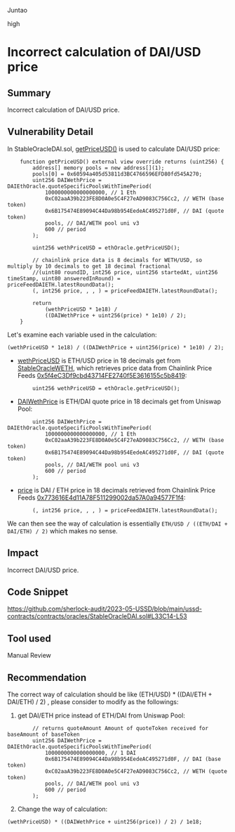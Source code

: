 Juntao

high

# Incorrect calculation of DAI/USD price

## Summary
Incorrect calculation of DAI/USD price.

## Vulnerability Detail
In StableOracleDAI.sol, [getPriceUSD()](https://github.com/sherlock-audit/2023-05-USSD/blob/main/ussd-contracts/contracts/oracles/StableOracleDAI.sol#L33C14-L53) is used to calculate DAI/USD price:
```solidity
    function getPriceUSD() external view override returns (uint256) {
        address[] memory pools = new address[](1);
        pools[0] = 0x60594a405d53811d3BC4766596EFD80fd545A270;
        uint256 DAIWethPrice = DAIEthOracle.quoteSpecificPoolsWithTimePeriod(
            1000000000000000000, // 1 Eth
            0xC02aaA39b223FE8D0A0e5C4F27eAD9083C756Cc2, // WETH (base token)
            0x6B175474E89094C44Da98b954EedeAC495271d0F, // DAI (quote token)
            pools, // DAI/WETH pool uni v3
            600 // period
        );

        uint256 wethPriceUSD = ethOracle.getPriceUSD();

        // chainlink price data is 8 decimals for WETH/USD, so multiply by 10 decimals to get 18 decimal fractional
        //(uint80 roundID, int256 price, uint256 startedAt, uint256 timeStamp, uint80 answeredInRound) = priceFeedDAIETH.latestRoundData();
        (, int256 price, , , ) = priceFeedDAIETH.latestRoundData();

        return
            (wethPriceUSD * 1e18) /
            ((DAIWethPrice + uint256(price) * 1e10) / 2);
    }
```
Let's examine each variable used in the calculation:
```solidity
(wethPriceUSD * 1e18) / ((DAIWethPrice + uint256(price) * 1e10) / 2);
```

- [wethPriceUSD](https://github.com/sherlock-audit/2023-05-USSD/blob/main/ussd-contracts/contracts/oracles/StableOracleDAI.sol#L44) is ETH/USD price in 18 decimals get from [StableOracleWETH](https://github.com/sherlock-audit/2023-05-USSD/blob/main/ussd-contracts/contracts/oracles/StableOracleWETH.sol), which retrieves price data from Chainlink Price Feeds [0x5f4eC3Df9cbd43714FE2740f5E3616155c5b8419](https://etherscan.io/address/0x5f4eC3Df9cbd43714FE2740f5E3616155c5b8419):
```solidity
        uint256 wethPriceUSD = ethOracle.getPriceUSD();
``` 

- [DAIWethPrice](https://github.com/sherlock-audit/2023-05-USSD/blob/main/ussd-contracts/contracts/oracles/StableOracleDAI.sol#L36-L42) is ETH/DAI quote price in 18 decimals get from Uniswap Pool:
```solidity
        uint256 DAIWethPrice = DAIEthOracle.quoteSpecificPoolsWithTimePeriod(
            1000000000000000000, // 1 Eth
            0xC02aaA39b223FE8D0A0e5C4F27eAD9083C756Cc2, // WETH (base token)
            0x6B175474E89094C44Da98b954EedeAC495271d0F, // DAI (quote token)
            pools, // DAI/WETH pool uni v3
            600 // period
        );
```

- [price](https://github.com/sherlock-audit/2023-05-USSD/blob/main/ussd-contracts/contracts/oracles/StableOracleDAI.sol#L48) is DAI / ETH price in 18 decimals retrieved from Chainlink Price Feeds [0x773616E4d11A78F511299002da57A0a94577F1f4](https://etherscan.io/address/0x773616E4d11A78F511299002da57A0a94577F1f4):
```solidity
        (, int256 price, , , ) = priceFeedDAIETH.latestRoundData();
```

We can then see the way of calculation is essentially `ETH/USD / ((ETH/DAI + DAI/ETH) / 2)` which makes no sense.

## Impact
Incorrect DAI/USD price.

## Code Snippet
https://github.com/sherlock-audit/2023-05-USSD/blob/main/ussd-contracts/contracts/oracles/StableOracleDAI.sol#L33C14-L53

## Tool used

Manual Review

## Recommendation
The correct way of calculation should be like (ETH/USD) * ((DAI/ETH + DAI/ETH) / 2) , please consider to modify as the followings:

1. get DAI/ETH price instead of ETH/DAI from Uniswap Pool:

```solidity
        // returns quoteAmount Amount of quoteToken received for baseAmount of baseToken
        uint256 DAIWethPrice = DAIEthOracle.quoteSpecificPoolsWithTimePeriod(
            1000000000000000000, // 1 DAI
            0x6B175474E89094C44Da98b954EedeAC495271d0F, // DAI (base token)
            0xC02aaA39b223FE8D0A0e5C4F27eAD9083C756Cc2, // WETH (quote token)
            pools, // DAI/WETH pool uni v3
            600 // period
        );
```
2. Change the way of calculation:
```solidity
(wethPriceUSD) * ((DAIWethPrice + uint256(price)) / 2) / 1e18;
```